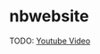 # nbwebsite

TODO: [Youtube Video](https://www.youtube.com/watch?v=b0d09mYsORs&list=PL6gx4Cwl9DGBlmzzFcLgDhKTTfNLfX1IK&index=13)
